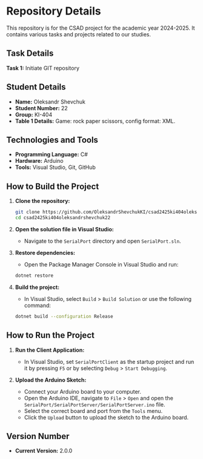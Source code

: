 # Repository Details
This repository is for the CSAD project for the academic year 2024-2025. It contains various tasks and projects related to our studies.

## Task Details
**Task 1:** Initiate GIT repository

## Student Details
- **Name:** Oleksandr Shevchuk
- **Student Number:** 22
- **Group:** KI-404
- **Table 1 Details:** Game: rock paper scissors, config format: XML.

## Technologies and Tools
- **Programming Language:** C#
- **Hardware:** Arduino
- **Tools:** Visual Studio, Git, GitHub

## How to Build the Project

1. **Clone the repository:**
    ```sh
    git clone https://github.com/OleksandrShevchukKI/csad2425ki404oleksandrshevchuk22.git
    cd csad2425ki404oleksandrshevchuk22
    ```

2. **Open the solution file in Visual Studio:**
    - Navigate to the `SerialPort` directory and open `SerialPort.sln`.

3. **Restore dependencies:**
    - Open the Package Manager Console in Visual Studio and run:
    ```sh
    dotnet restore
    ```

4. **Build the project:**
    - In Visual Studio, select `Build` > `Build Solution` or use the following command:
    ```sh
    dotnet build --configuration Release
    ```

## How to Run the Project

1. **Run the Client Application:**
    - In Visual Studio, set `SerialPortClient` as the startup project and run it by pressing `F5` or by selecting `Debug` > `Start Debugging`.

2. **Upload the Arduino Sketch:**
    - Connect your Arduino board to your computer.
    - Open the Arduino IDE, navigate to `File` > `Open` and open the `SerialPort/SerialPortServer/SerialPortServer.ino` file.
    - Select the correct board and port from the `Tools` menu.
    - Click the `Upload` button to upload the sketch to the Arduino board.

## Version Number

- **Current Version:** 2.0.0